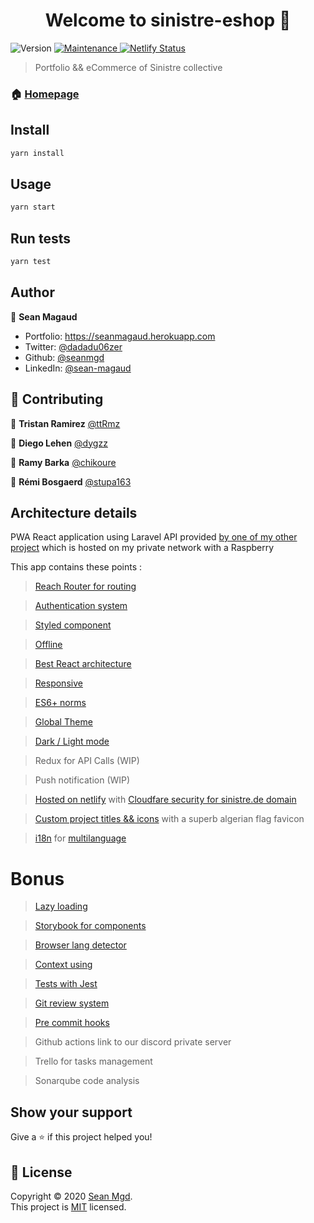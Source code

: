 <h1 align="center">Welcome to sinistre-eshop 👋</h1>
<p>
  <img alt="Version" src="https://img.shields.io/badge/version-1-blue.svg?cacheSeconds=2592000" />
  <a href="https://github.com/seanmgd/sinistre-eshop/graphs/commit-activity" target="_blank">
    <img alt="Maintenance" src="https://img.shields.io/badge/Maintained%3F-yes-green.svg" />
  </a>
  <a href="https://app.netlify.com/sites/sinistre/deploys"  target="_blank">
    <img alt="Netlify Status" src="hhttps://api.netlify.com/api/v1/badges/dd407e5a-efa9-474c-b41c-1db2b18b66f9/deploy-statusttps://img.shields.io/badge/Maintained%3F-yes-green.svg" />
  </a>
</p>

> Portfolio && eCommerce of Sinistre collective

### 🏠 [Homepage](https://sinistre.de)

## Install

```sh
yarn install
```

## Usage

```sh
yarn start
```

## Run tests

```sh
yarn test
```

## Author

👤 **Sean Magaud**

* Portfolio: https://seanmagaud.herokuapp.com
* Twitter: [@dadadu06zer](https://twitter.com/dadadu06zer)
* Github: [@seanmgd](https://github.com/seanmgd)
* LinkedIn: [@sean-magaud](https://linkedin.com/in/sean-magaud)

## 🤝 Contributing

👤 **Tristan Ramirez** [@ttRmz](https://github.com/ttRmz) 

👤 **Diego Lehen** [@dygzz](https://github.com/Dygzz)

👤 **Ramy Barka** [@chikoure](https://github.com/chikoure)

👤 **Rémi Bosgaerd** [@stupa163](https://github.com/Stupa163)

## Architecture details
PWA React application using Laravel API provided [by one of my other project](https://github.com/seanmgd/ecommerceonlaravel) which is hosted on my private network with a Raspberry

This app contains these points :

>[Reach Router for routing](https://github.com/seanmgd/sinistre-eshop/blob/main/src/app/App.js)

>[Authentication system](https://github.com/seanmgd/sinistre-eshop/blob/main/src/server/auth/mutations.js)

>[Styled component](https://github.com/seanmgd/sinistre-eshop/tree/main/src/components/CardItem)

>[Offline](https://github.com/seanmgd/sinistre-eshop/pull/26/files)

>[Best React architecture](https://github.com/seanmgd/sinistre-eshop/tree/main/src)

>[Responsive](https://github.com/seanmgd/sinistre-eshop/blob/main/src/constants/devices.js)

>[ES6+ norms](https://github.com/seanmgd/sinistre-eshop/blob/main/src/services/artists/query.js)

>[Global Theme](https://github.com/seanmgd/sinistre-eshop/blob/main/src/services/artists/query.js)

>[Dark / Light mode]()

>Redux for API Calls (WIP)

>Push notification (WIP)

>[Hosted on netlify](https://sinistre.netlify.app/) with [Cloudfare security for sinistre.de domain](https://sinistre.de/)

>[Custom project titles && icons](https://github.com/seanmgd/sinistre-eshop/blob/main/public/manifest.json) with a superb algerian flag favicon

>[i18n](https://github.com/seanmgd/sinistre-eshop/blob/main/src/i18n.js) for [multilanguage](https://github.com/seanmgd/sinistre-eshop/tree/main/public/locales)

# Bonus

>[Lazy loading](https://github.com/seanmgd/sinistre-eshop/blob/main/src/app/App.js)

>[Storybook for components](https://github.com/seanmgd/sinistre-eshop/tree/main/src/components/CardItem)

>[Browser lang detector](https://github.com/seanmgd/sinistre-eshop/blob/main/src/i18n.js)

>[Context using](https://github.com/seanmgd/sinistre-eshop/tree/main/src/contexts)

>[Tests with Jest](https://github.com/seanmgd/sinistre-eshop/blob/main/src/components/Button/Button.test.js)

>[Git review system](https://github.com/seanmgd/sinistre-eshop/pulls)

>[Pre commit hooks](https://github.com/seanmgd/sinistre-eshop/blob/main/package.json)

>Github actions link to our discord private server

>Trello for tasks management

>Sonarqube code analysis


## Show your support

Give a ⭐️ if this project helped you!

## 📝 License

Copyright © 2020 [Sean Mgd](https://github.com/seanmgd).<br />
This project is [MIT](https://github.com/seanmgd/sinistre-eshop/blob/master/LICENSE) licensed.



